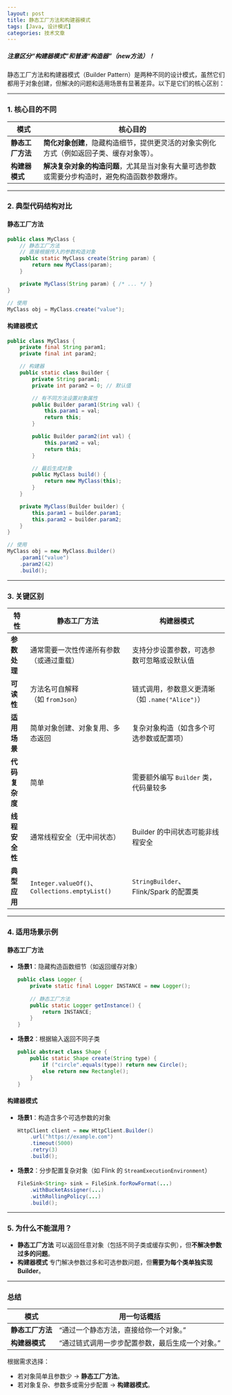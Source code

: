 ```yaml
---
layout: post
title: 静态工厂方法和构建器模式
tags: [Java, 设计模式]
categories: 技术文章
---
```


##### 注意区分“构建器模式”和普通“构造器”（new方法）！

静态工厂方法和构建器模式（Builder Pattern）是两种不同的设计模式，虽然它们都用于对象创建，但解决的问题和适用场景有显著差异。以下是它们的核心区别：

---

### **1. 核心目的不同**

|**模式**|**核心目的**|
|---|---|
|**静态工厂方法**|**简化对象创建**，隐藏构造细节，提供更灵活的对象实例化方式（例如返回子类、缓存对象等）。|
|**构建器模式**|**解决复杂对象的构造问题**，尤其是当对象有大量可选参数或需要分步构造时，避免构造函数参数爆炸。|

---

### **2. 典型代码结构对比**

#### **静态工厂方法**

```java
public class MyClass {
    // 静态工厂方法
    // 直接根据传入的参数构造对象
    public static MyClass create(String param) {
        return new MyClass(param);
    }

    private MyClass(String param) { /* ... */ }
}

// 使用
MyClass obj = MyClass.create("value");
```

#### **构建器模式**

```java
public class MyClass {
    private final String param1;
    private final int param2;

    // 构建器
    public static class Builder {
        private String param1;
        private int param2 = 0; // 默认值

		// 有不同方法设置对象属性
        public Builder param1(String val) {
            this.param1 = val;
            return this;
        }

        public Builder param2(int val) {
            this.param2 = val;
            return this;
        }

		// 最后生成对象
        public MyClass build() {
            return new MyClass(this);
        }
    }

    private MyClass(Builder builder) {
        this.param1 = builder.param1;
        this.param2 = builder.param2;
    }
}

// 使用
MyClass obj = new MyClass.Builder()
    .param1("value")
    .param2(42)
    .build();
```

---

### **3. 关键区别**

| **特性**    | **静态工厂方法**                                    | **构建器模式**                        |
| --------- | --------------------------------------------- | -------------------------------- |
| **参数处理**  | 通常需要一次性传递所有参数（或通过重载）                          | 支持分步设置参数，可选参数可忽略或设默认值            |
| **可读性**   | 方法名可自解释（如 `fromJson`）                         | 链式调用，参数意义更清晰（如 `.name("Alice")`） |
| **适用场景**  | 简单对象创建、对象复用、多态返回                              | 复杂对象构造（如含多个可选参数或配置项）             |
| **代码复杂度** | 简单                                            | 需要额外编写 `Builder` 类，代码量较多         |
| **线程安全性** | 通常线程安全（无中间状态）                                 | Builder 的中间状态可能非线程安全             |
| **典型应用**  | `Integer.valueOf()`、`Collections.emptyList()` | `StringBuilder`、Flink/Spark 的配置类 |

---

### **4. 适用场景示例**

#### **静态工厂方法**

- **场景1**：隐藏构造函数细节（如返回缓存对象）
    
    ```java
    public class Logger {
        private static final Logger INSTANCE = new Logger();
        
        // 静态工厂方法
        public static Logger getInstance() {
            return INSTANCE;
        }
    }
    ```
    
- **场景2**：根据输入返回不同子类
    
    ```java
    public abstract class Shape {
        public static Shape create(String type) {
            if ("circle".equals(type)) return new Circle();
            else return new Rectangle();
        }
    }
    ```
    
#### **构建器模式**

- **场景1**：构造含多个可选参数的对象
    
    ```java
    HttpClient client = new HttpClient.Builder()
        .url("https://example.com")
        .timeout(5000)
        .retry(3)
        .build();
    ```
    
- **场景2**：分步配置复杂对象（如 Flink 的 `StreamExecutionEnvironment`）
    
    ```java
    FileSink<String> sink = FileSink.forRowFormat(...)
        .withBucketAssigner(...)
        .withRollingPolicy(...)
        .build();
    ```
    

---

### **5. 为什么不能混用？**

- **静态工厂方法** 可以返回任意对象（包括不同子类或缓存实例），但**不解决参数过多的问题**。
- **构建器模式** 专门解决参数过多和可选参数问题，但**需要为每个类单独实现 Builder**。

---

### **总结**

|**模式**|**用一句话概括**|
|---|---|
|**静态工厂方法**|“通过一个静态方法，直接给你一个对象。”|
|**构建器模式**|“通过链式调用一步步配置参数，最后生成一个对象。”|

根据需求选择：

- 若对象简单且参数少 → **静态工厂方法**。
- 若对象复杂、参数多或需分步配置 → **构建器模式**。